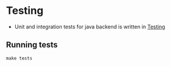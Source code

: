 # Testing

- Unit and integration tests for java backend is written in [Testing](../src/producer/src/test)

## Running tests

```
make tests
```